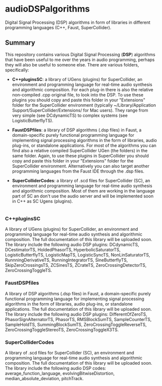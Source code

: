 # audioDSPalgorithms

Digital Signal Processing (DSP) algorithms in form of libraries in different programming languages (C++, Faust, SuperCollider).

## Summary

This repository contains various Digital Signal Processing (**DSP**) algorithms that have been useful to me over the years in audio programming, perhaps they will also be useful to someone else. There are various folders, specifically:

- **C++pluginsSC**: a library of UGens (plugins) for SuperCollider, an environment and programming language for real-time audio synthesis and algorithmic composition. For each plug-in there is also the relative non-compiled .cpp original file, to look into the DSP. To use these plugins you should copy and paste this folder in your "Extensions" folder for the SuperCollider environment (typically ~/Library/Application Support/SuperCollider/Extensions/ for Mac users). They range from very simple (see DCdynamicTS) to complex systems (see LogisticButterflyTS).

- **FaustDSPfiles**: a library of DSP algorithms (.dsp files) in Faust, a domain-specific purely functional programming language for implementing signal processing algorithms in the form of libraries, audio plug-ins, or standalone applications. For most of the algorithms you can find also a relative compiled SuperCollider UGen (the folders) in the same folder. Again, to use these plugins in SuperCollider you should copy and paste this folder in your "Extensions" folder for the SuperCollider environment. Alternatively you can also target another programming languages from the Faust IDE through the .dsp files.

- **SuperColliderCodes**: a library of .scd files for SuperCollider (SC), an environment and programming language for real-time audio synthesis and algorithmic composition. Most of them are working in the language part of SC an don't use the audio server and will be implemented soon in C++ as SC Ugens (plugins). 

#

### C++pluginsSC

A library of UGens (plugins) for SuperCollider, an environment and programming language for real-time audio synthesis and algorithmic composition. The full documentation of this library will be uploaded soon. The library include the following audio DSP plugins: DCdynamicTS, DCestimatorTS, HoldedPhasorTS, HyperbolicSaturatorTS, LogisticButterflyTS, LogisticMapTS, LogisticSyncTS, NonLinSaturatorTS, RunnningDerivativeTS, RunningIntegratorTS, SineButterflyTS, SkipZeroCrossingsTS, ZCSinesTS, ZCrateTS, ZeroCrossingDetectorTS, ZeroCrossingToggleTS.



### FaustDSPfiles

A library of DSP algorithms (.dsp files) in Faust, a domain-specific purely functional programming language for implementing signal processing algorithms in the form of libraries, audio plug-ins, or standalone applications. The full documentation of this library will be uploaded soon. The library include the following audio DSP plugins: DifferentOfZeroTS, PhasorSignAlternatorTS, PhasorTS, RMSBlockSumTS, SampleCounterTS, SampleHoldTS, SummingBlockSumTS, ZeroCrossingToggleReverseTS, ZeroCrossingToggleStereoTS, ZeroCrossingToggleX3TS.




### SuperColliderCodes

A library of .scd files for SuperCollider (SC), an environment and programming language for real-time audio synthesis and algorithmic composition. The full documentation of this library will be uploaded soon. The library include the following audio DSP codes: average_function_language, evolvingBitwiseDistortion, median_absolute_deviation, pitchTrack. 







